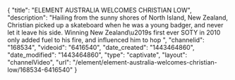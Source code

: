 {
    "title": "ELEMENT AUSTRALIA WELCOMES CHRISTIAN LOW",
    "description": "Hailing from the sunny shores of North Island, New Zealand, Christian picked up a skateboard when he was a young badger, and never let it leave his side. Winning New Zealand\u2019s first ever SOTY in 2010 only added fuel to his fire, and influenced him to hop ",
    "channelid": "168534",
    "videoid": "6416540",
    "date_created": "1443464860",
    "date_modified": "1443464860",
    "type": "captivate",
    "layout": "channelVideo",
    "url": "\/element\/element-australia-welcomes-christian-low\/168534-6416540"
}